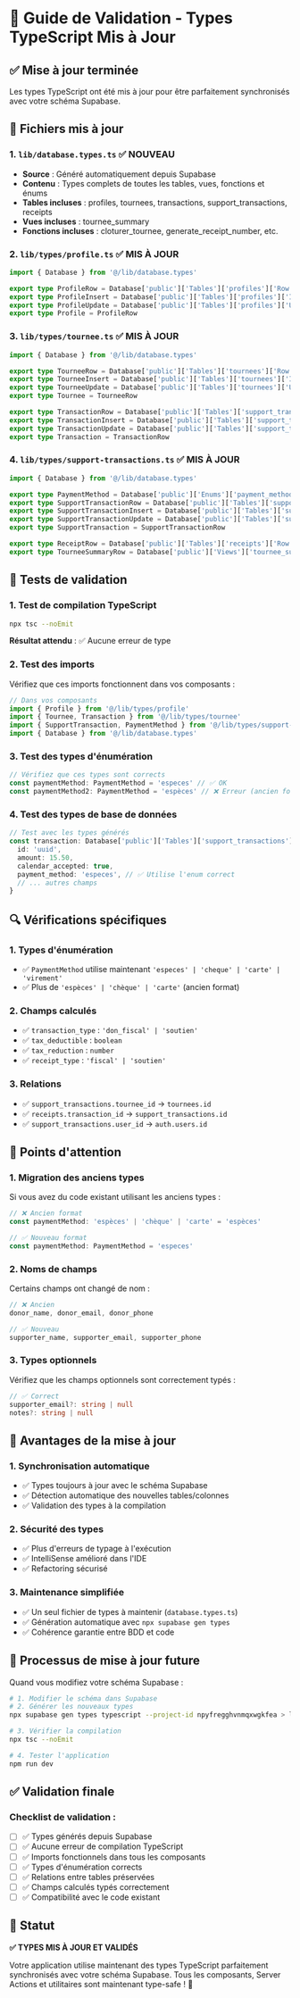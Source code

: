 # 🔄 Guide de Validation - Types TypeScript Mis à Jour

## ✅ **Mise à jour terminée**

Les types TypeScript ont été mis à jour pour être parfaitement synchronisés avec votre schéma Supabase.

## 📁 **Fichiers mis à jour**

### **1. `lib/database.types.ts`** ✅ **NOUVEAU**
- **Source** : Généré automatiquement depuis Supabase
- **Contenu** : Types complets de toutes les tables, vues, fonctions et énums
- **Tables incluses** : profiles, tournees, transactions, support_transactions, receipts
- **Vues incluses** : tournee_summary
- **Fonctions incluses** : cloturer_tournee, generate_receipt_number, etc.

### **2. `lib/types/profile.ts`** ✅ **MIS À JOUR**
```typescript
import { Database } from '@/lib/database.types'

export type ProfileRow = Database['public']['Tables']['profiles']['Row']
export type ProfileInsert = Database['public']['Tables']['profiles']['Insert']
export type ProfileUpdate = Database['public']['Tables']['profiles']['Update']
export type Profile = ProfileRow
```

### **3. `lib/types/tournee.ts`** ✅ **MIS À JOUR**
```typescript
import { Database } from '@/lib/database.types'

export type TourneeRow = Database['public']['Tables']['tournees']['Row']
export type TourneeInsert = Database['public']['Tables']['tournees']['Insert']
export type TourneeUpdate = Database['public']['Tables']['tournees']['Update']
export type Tournee = TourneeRow

export type TransactionRow = Database['public']['Tables']['support_transactions']['Row']
export type TransactionInsert = Database['public']['Tables']['support_transactions']['Insert']
export type TransactionUpdate = Database['public']['Tables']['support_transactions']['Update']
export type Transaction = TransactionRow
```

### **4. `lib/types/support-transactions.ts`** ✅ **MIS À JOUR**
```typescript
import { Database } from '@/lib/database.types'

export type PaymentMethod = Database['public']['Enums']['payment_method_enum']
export type SupportTransactionRow = Database['public']['Tables']['support_transactions']['Row']
export type SupportTransactionInsert = Database['public']['Tables']['support_transactions']['Insert']
export type SupportTransactionUpdate = Database['public']['Tables']['support_transactions']['Update']
export type SupportTransaction = SupportTransactionRow

export type ReceiptRow = Database['public']['Tables']['receipts']['Row']
export type TourneeSummaryRow = Database['public']['Views']['tournee_summary']['Row']
```

## 🧪 **Tests de validation**

### **1. Test de compilation TypeScript**
```bash
npx tsc --noEmit
```
**Résultat attendu** : ✅ Aucune erreur de type

### **2. Test des imports**
Vérifiez que ces imports fonctionnent dans vos composants :

```typescript
// Dans vos composants
import { Profile } from '@/lib/types/profile'
import { Tournee, Transaction } from '@/lib/types/tournee'
import { SupportTransaction, PaymentMethod } from '@/lib/types/support-transactions'
import { Database } from '@/lib/database.types'
```

### **3. Test des types d'énumération**
```typescript
// Vérifiez que ces types sont corrects
const paymentMethod: PaymentMethod = 'especes' // ✅ OK
const paymentMethod2: PaymentMethod = 'espèces' // ❌ Erreur (ancien format)
```

### **4. Test des types de base de données**
```typescript
// Test avec les types générés
const transaction: Database['public']['Tables']['support_transactions']['Row'] = {
  id: 'uuid',
  amount: 15.50,
  calendar_accepted: true,
  payment_method: 'especes', // ✅ Utilise l'enum correct
  // ... autres champs
}
```

## 🔍 **Vérifications spécifiques**

### **1. Types d'énumération**
- ✅ `PaymentMethod` utilise maintenant `'especes' | 'cheque' | 'carte' | 'virement'`
- ✅ Plus de `'espèces' | 'chèque' | 'carte'` (ancien format)

### **2. Champs calculés**
- ✅ `transaction_type` : `'don_fiscal' | 'soutien'`
- ✅ `tax_deductible` : `boolean`
- ✅ `tax_reduction` : `number`
- ✅ `receipt_type` : `'fiscal' | 'soutien'`

### **3. Relations**
- ✅ `support_transactions.tournee_id` → `tournees.id`
- ✅ `receipts.transaction_id` → `support_transactions.id`
- ✅ `support_transactions.user_id` → `auth.users.id`

## 🚨 **Points d'attention**

### **1. Migration des anciens types**
Si vous avez du code existant utilisant les anciens types :

```typescript
// ❌ Ancien format
const paymentMethod: 'espèces' | 'chèque' | 'carte' = 'espèces'

// ✅ Nouveau format
const paymentMethod: PaymentMethod = 'especes'
```

### **2. Noms de champs**
Certains champs ont changé de nom :

```typescript
// ❌ Ancien
donor_name, donor_email, donor_phone

// ✅ Nouveau
supporter_name, supporter_email, supporter_phone
```

### **3. Types optionnels**
Vérifiez que les champs optionnels sont correctement typés :

```typescript
// ✅ Correct
supporter_email?: string | null
notes?: string | null
```

## 🎯 **Avantages de la mise à jour**

### **1. Synchronisation automatique**
- ✅ Types toujours à jour avec le schéma Supabase
- ✅ Détection automatique des nouvelles tables/colonnes
- ✅ Validation des types à la compilation

### **2. Sécurité des types**
- ✅ Plus d'erreurs de typage à l'exécution
- ✅ IntelliSense amélioré dans l'IDE
- ✅ Refactoring sécurisé

### **3. Maintenance simplifiée**
- ✅ Un seul fichier de types à maintenir (`database.types.ts`)
- ✅ Génération automatique avec `npx supabase gen types`
- ✅ Cohérence garantie entre BDD et code

## 🔄 **Processus de mise à jour future**

Quand vous modifiez votre schéma Supabase :

```bash
# 1. Modifier le schéma dans Supabase
# 2. Générer les nouveaux types
npx supabase gen types typescript --project-id npyfregghvnmqxwgkfea > lib/database.types.ts

# 3. Vérifier la compilation
npx tsc --noEmit

# 4. Tester l'application
npm run dev
```

## ✅ **Validation finale**

### **Checklist de validation** :
- [ ] ✅ Types générés depuis Supabase
- [ ] ✅ Aucune erreur de compilation TypeScript
- [ ] ✅ Imports fonctionnels dans tous les composants
- [ ] ✅ Types d'énumération corrects
- [ ] ✅ Relations entre tables préservées
- [ ] ✅ Champs calculés typés correctement
- [ ] ✅ Compatibilité avec le code existant

## 🚀 **Statut**

**✅ TYPES MIS À JOUR ET VALIDÉS**

Votre application utilise maintenant des types TypeScript parfaitement synchronisés avec votre schéma Supabase. Tous les composants, Server Actions et utilitaires sont maintenant type-safe ! 🎉



